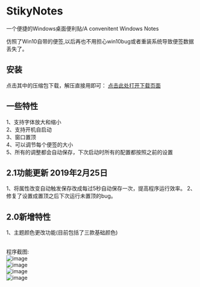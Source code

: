 # StikyNotes
一个便捷的Windows桌面便利贴/A convenitent Windows Notes 

仿照了Win10自带的便签,以后再也不用担心win10bug或者重装系统导致便签数据丢失了。

## 安装
点击其中的压缩包下载，解压直接用即可：
[点击此处打开下载页面](https://github.com/li-zheng-hao/StikyNotes/releases)


## 一些特性</br>

1、支持字体放大和缩小</br>
2、支持开机自启动</br>
3、窗口置顶</br>
4、可以调节每个便签的大小</br>
5、所有的调整都会自动保存，下次启动时所有的配置都按照之前的设置</br>

## 2.1功能更新 2019年2月25日
1、将属性改变自动触发保存改成每过5秒自动保存一次，提高程序运行效率。
2、修复了设置成置顶之后下次运行未置顶的bug。

## 2.0新增特性
1、主题颜色更改功能(目前包括了三款基础颜色)</br>
</br>

程序截图:</br>
![image](https://github.com/li-zheng-hao/StikyNotes/raw/master/Doc/MainWindow.png)</br>
![image](https://github.com/li-zheng-hao/StikyNotes/raw/master/Doc/about.png)</br>
![image](https://github.com/li-zheng-hao/StikyNotes/raw/master/Doc/setting.png)</br>
![image](https://github.com/li-zheng-hao/StikyNotes/raw/master/Doc/taskbar.png)</br>
